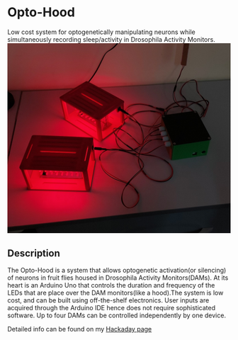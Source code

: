 # Opto-Hood
Low cost system for optogenetically manipulating neurons while simultaneously recording sleep/activity in Drosophila Activity Monitors.
![Opto Hood](Images/IMG-20240908-WA0019.jpg)

## Description
The Opto-Hood is a system that allows optogenetic activation(or silencing) of neurons in fruit flies housed in Drosophila Activity Monitors(DAMs). At its heart is an Arduino Uno that controls the duration and frequency of the LEDs that are place over the DAM monitors(like a hood).The system is low cost, and can be built using off-the-shelf electronics. User inputs are acquired through the Arduino IDE hence does not require sophisticated software. Up to four DAMs can be controlled independently by one device.

Detailed info can be found on my [Hackaday page](https://hackaday.io/project/197842-opto-hood)

